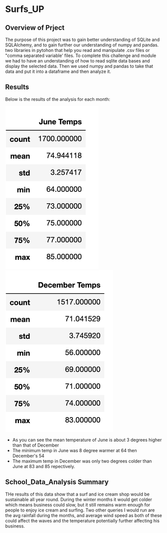 # Surfs_UP

## Overview of Prject

The purpose of this project was to gain better understanding of SQLite and SQLAlchemy, and to gain further our understanding of numpy and pandas.  two libraries in pytohon that 
help you read and manipulate .csv files or "comma separated variable' files. To complete this challenge and module we had to have an understanding of how to read sqlite data 
bases and display the selected data. Then we used numpy and pandas to take that data and put it into a dataframe and then analyze it. 

## Results 

Below is the results of the analysis for each month:

![June](https://github.com/HussanK/Surfs_UP/blob/main/june.png)
![December](https://github.com/HussanK/Surfs_UP/blob/main/dec.png)

- As you can see the mean temperature of June is about 3 degrees higher than that of December
- The minimum temp in June was 8 degree warmer at 64 then December's 54
- The maximum temp in December was only two degrees colder than June at 83 and 85 repectively. 

 
 ## School_Data_Analysis Summary
 
 THe results of this data show that a surf and ice cream shop would be sustainable all year round. During the winter months it would get colder which means business could slow,
 but it still remains warm enough for people to enjoy ice cream and surfing. Two other queries I would run are the avg rainfall during the months, and average wind speed as both
 of these could affect the waves and the temperature potentially further affecting his business. 
